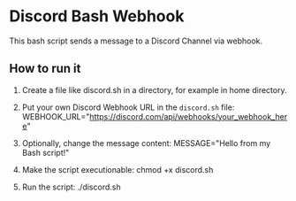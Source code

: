 # Discord Bash Webhook

This bash script sends a message to a Discord Channel via webhook.

## How to run it

1. Create a file like discord.sh in a directory, for example in home directory.

1. Put your own Discord Webhook URL in the `discord.sh` file:
WEBHOOK_URL="https://discord.com/api/webhooks/your_webhook_here"

2. Optionally, change the message content:
MESSAGE="Hello from my Bash script!"

3. Make the script executionable:
chmod +x discord.sh

2. Run the script:
./discord.sh

